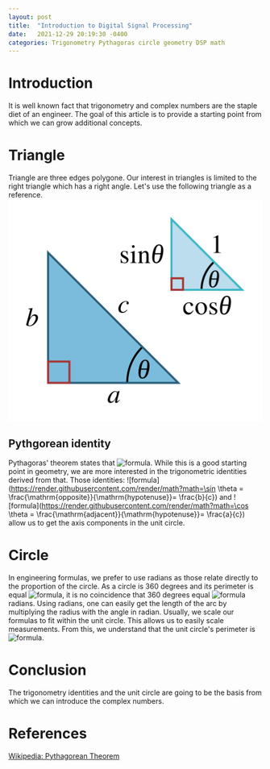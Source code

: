 ```yaml
---
layout: post
title:  "Introduction to Digital Signal Processing"
date:   2021-12-29 20:19:30 -0400
categories: Trigonometry Pythagoras circle geometry DSP math
---
```

# Introduction

It is well known fact that trigonometry and complex numbers are the staple diet of an engineer. The goal of this article is to provide a starting point from which we can grow additional concepts.

# Triangle

Triangle are three edges polygone. Our interest in triangles is limited to the right triangle which has a right angle. Let's use the following triangle as a reference.
![trig](/media/Trig_functions.svg.png)

## Pythgorean identity

Pythagoras' theorem states that ![formula](https://render.githubusercontent.com/render/math?math=a^2%2Bb^2=c^2). While this is a good starting point in geometry, we are more interested in the trigonometric identities derived from that.
Those identities: ![formula](https://render.githubusercontent.com/render/math?math=\sin \theta = \frac{\mathrm{opposite}}{\mathrm{hypotenuse}}= \frac{b}{c}) and ![formula](https://render.githubusercontent.com/render/math?math=\cos \theta = \frac{\mathrm{adjacent}}{\mathrm{hypotenuse}}= \frac{a}{c}) allow us to get the axis components in the unit circle.

# Circle

In engineering formulas, we prefer to use radians as those relate directly to the proportion of the circle. As a circle is 360 degrees and its perimeter is equal ![formula](https://render.githubusercontent.com/render/math?math=C=2+\pi+R), it is no coincidence that 360 degrees equal ![formula](https://render.githubusercontent.com/render/math?math=2+\pi) radians. Using radians, one can easily get the length of the arc by multiplying the radius with the angle in radian.
Usually, we scale our formulas to fit within the unit circle. This allows us to easily scale measurements. From this, we understand that the unit circle's perimeter is ![formula](https://render.githubusercontent.com/render/math?math=2+\pi).

# Conclusion

The trigonometry identities and the unit circle are going to be the basis from which we can introduce the complex numbers.

# References
[Wikipedia: Pythagorean Theorem][wikipedia]

[wikipedia]:https://en.wikipedia.org/wiki/Pythagorean_theorem#Pythagorean_trigonometric_identity

